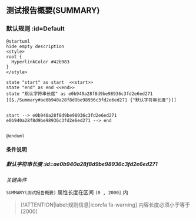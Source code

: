 ## 测试报告概要(SUMMARY) <!-- {docsify-ignore-all} -->

   

### 默认规则 :id=Default

```plantuml
@startuml
hide empty description
<style>
root {
  HyperlinkColor #42b983
}
</style>

state "start" as start  <<start>>
state "end" as end <<end>>
state "默认字符串长度" as e0b940a28f8d9be98936c3fd2e6ed271 [[$./Summary#ae0b940a28f8d9be98936c3fd2e6ed271 {"默认字符串长度"}]]


start --> e0b940a28f8d9be98936c3fd2e6ed271 
e0b940a28f8d9be98936c3fd2e6ed271 --> end 


@enduml
```

#### 条件说明

##### 默认字符串长度 :id=ae0b940a28f8d9be98936c3fd2e6ed271


*关键条件*


`SUMMARY(测试报告概要)` 属性长度在区间 `(0 , 2000]` 内

> [!ATTENTION|label:规则信息|icon:fa fa-warning]
> 内容长度必须小于等于[2000]







